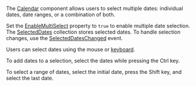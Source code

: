 The [Calendar](https://docs.devexpress.com/Blazor/DevExpress.Blazor.DxCalendar-1) component allows users to select multiple dates: individual dates, date ranges, or a combination of both.

Set the [EnableMultiSelect](https://docs.devexpress.com/Blazor/DevExpress.Blazor.DxCalendar-1.EnableMultiSelect) property to `true` to enable multiple date selection. The [SelectedDates](https://docs.devexpress.com/Blazor/DevExpress.Blazor.DxCalendar-1.SelectedDates) collection stores selected dates. To handle selection changes, use the [SelectedDatesChanged](https://docs.devexpress.com/Blazor/DevExpress.Blazor.DxCalendar-1.SelectedDatesChanged) event.

Users can select dates using the mouse or [keyboard](https://docs.devexpress.com/Blazor/DevExpress.Blazor.DxCalendar-1##multiple-date-selection).

To add dates to a selection, select the dates while pressing the Ctrl key. 

To select a range of dates, select the initial date, press the Shift key, and select the last date. 
